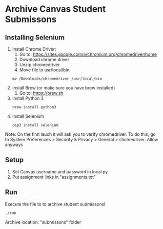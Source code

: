 # Archive Canvas Student Submissons

## Installing Selenium
1. Install Chrome Driver:
	1. Go to: https://sites.google.com/a/chromium.org/chromedriver/home
	2. Download chrome driver
	3. Unzip chromedriver
	4. Move file to usr/local/bin 
    ```
    mv /Downloads/chromedriver /usr/local/bin
    ```
2. Install Brew (or make sure you have brew installed)
	1. Go to: https://brew.sh
3. Install Python 3 
	```
	brew install python3
	```
4. Install Selenium
	```
	pip3 install selenium
	```

Note: On the first lauch it will ask you to verify chromedriver. To do this, go to System Preferences > Security & Privacy > General > chomedriver: Allow anyways

## Setup
1. Set Canvas username and password in local.py 
2. Put assignment links in "assignments.txt"

## Run
Execute the file to to archive student submissons!

	./run 
Archive location: "submissons" folder
